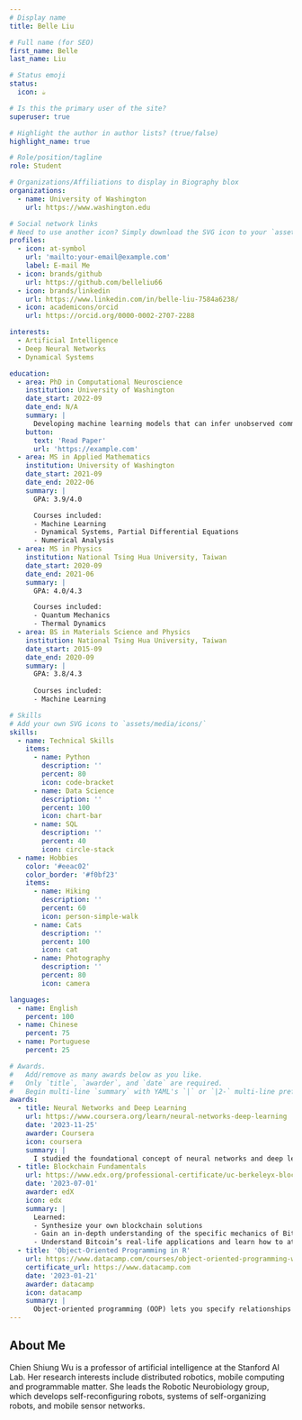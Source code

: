 ```yaml
---
# Display name
title: Belle Liu

# Full name (for SEO)
first_name: Belle
last_name: Liu

# Status emoji
status:
  icon: ☕️

# Is this the primary user of the site?
superuser: true

# Highlight the author in author lists? (true/false)
highlight_name: true

# Role/position/tagline
role: Student

# Organizations/Affiliations to display in Biography blox
organizations:
  - name: University of Washington
    url: https://www.washington.edu

# Social network links
# Need to use another icon? Simply download the SVG icon to your `assets/media/icons/` folder.
profiles:
  - icon: at-symbol
    url: 'mailto:your-email@example.com'
    label: E-mail Me
  - icon: brands/github
    url: https://github.com/belleliu66
  - icon: brands/linkedin
    url: https://www.linkedin.com/in/belle-liu-7584a6238/
  - icon: academicons/orcid
    url: https://orcid.org/0000-0002-2707-2288

interests:
  - Artificial Intelligence
  - Deep Neural Networks
  - Dynamical Systems

education:
  - area: PhD in Computational Neuroscience
    institution: University of Washington
    date_start: 2022-09
    date_end: N/A
    summary: |
      Developing machine learning models that can infer unobserved communications between brain areas based on neural data.
    button:
      text: 'Read Paper'
      url: 'https://example.com'
  - area: MS in Applied Mathematics
    institution: University of Washington
    date_start: 2021-09
    date_end: 2022-06
    summary: |
      GPA: 3.9/4.0

      Courses included:
      - Machine Learning
      - Dynamical Systems, Partial Differential Equations
      - Numerical Analysis
  - area: MS in Physics
    institution: National Tsing Hua University, Taiwan
    date_start: 2020-09
    date_end: 2021-06
    summary: |
      GPA: 4.0/4.3

      Courses included:
      - Quantum Mechanics
      - Thermal Dynamics
  - area: BS in Materials Science and Physics
    institution: National Tsing Hua University, Taiwan
    date_start: 2015-09
    date_end: 2020-09
    summary: |
      GPA: 3.8/4.3
      
      Courses included:
      - Machine Learning

# Skills
# Add your own SVG icons to `assets/media/icons/`
skills:
  - name: Technical Skills
    items:
      - name: Python
        description: ''
        percent: 80
        icon: code-bracket
      - name: Data Science
        description: ''
        percent: 100
        icon: chart-bar
      - name: SQL
        description: ''
        percent: 40
        icon: circle-stack
  - name: Hobbies
    color: '#eeac02'
    color_border: '#f0bf23'
    items:
      - name: Hiking
        description: ''
        percent: 60
        icon: person-simple-walk
      - name: Cats
        description: ''
        percent: 100
        icon: cat
      - name: Photography
        description: ''
        percent: 80
        icon: camera

languages:
  - name: English
    percent: 100
  - name: Chinese
    percent: 75
  - name: Portuguese
    percent: 25

# Awards.
#   Add/remove as many awards below as you like.
#   Only `title`, `awarder`, and `date` are required.
#   Begin multi-line `summary` with YAML's `|` or `|2-` multi-line prefix and indent 2 spaces below.
awards:
  - title: Neural Networks and Deep Learning
    url: https://www.coursera.org/learn/neural-networks-deep-learning
    date: '2023-11-25'
    awarder: Coursera
    icon: coursera
    summary: |
      I studied the foundational concept of neural networks and deep learning. By the end, I was familiar with the significant technological trends driving the rise of deep learning; build, train, and apply fully connected deep neural networks; implement efficient (vectorized) neural networks; identify key parameters in a neural network’s architecture; and apply deep learning to your own applications.
  - title: Blockchain Fundamentals
    url: https://www.edx.org/professional-certificate/uc-berkeleyx-blockchain-fundamentals
    date: '2023-07-01'
    awarder: edX
    icon: edx
    summary: |
      Learned:
      - Synthesize your own blockchain solutions
      - Gain an in-depth understanding of the specific mechanics of Bitcoin
      - Understand Bitcoin’s real-life applications and learn how to attack and destroy Bitcoin, Ethereum, smart contracts and Dapps, and alternatives to Bitcoin’s Proof-of-Work consensus algorithm
  - title: 'Object-Oriented Programming in R'
    url: https://www.datacamp.com/courses/object-oriented-programming-with-s3-and-r6-in-r
    certificate_url: https://www.datacamp.com
    date: '2023-01-21'
    awarder: datacamp
    icon: datacamp
    summary: |
      Object-oriented programming (OOP) lets you specify relationships between functions and the objects that they can act on, helping you manage complexity in your code. This is an intermediate level course, providing an introduction to OOP, using the S3 and R6 systems. S3 is a great day-to-day R programming tool that simplifies some of the functions that you write. R6 is especially useful for industry-specific analyses, working with web APIs, and building GUIs.
---
```


## About Me

Chien Shiung Wu is a professor of artificial intelligence at the Stanford AI Lab. Her research interests include distributed robotics, mobile computing and programmable matter. She leads the Robotic Neurobiology group, which develops self-reconfiguring robots, systems of self-organizing robots, and mobile sensor networks.
